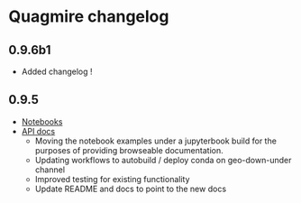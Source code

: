 # Quagmire changelog

## 0.9.6b1

  - Added changelog !

## 0.9.5 

  - [Notebooks](https://underworldcode.github.io/quagmire/0.9.5)
  - [API docs](https://underworldcode.github.io/stripy/quagmire/0.9.5)
    - Moving the notebook examples under a jupyterbook build for the purposes of providing browseable documentation.  
    - Updating workflows to autobuild / deploy conda on geo-down-under channel 
    - Improved testing for existing functionality
    - Update README and docs to point to the new docs

